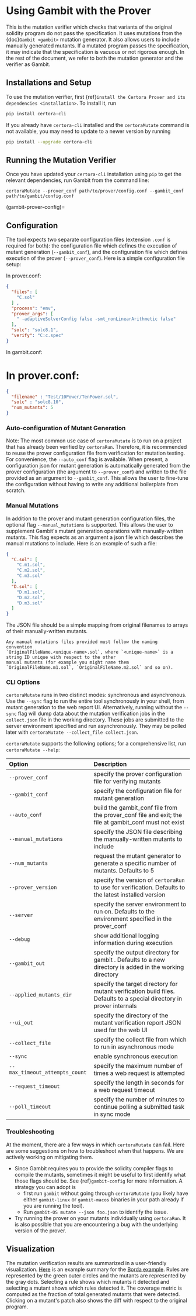 # Using Gambit with the Prover

This is the mutation verifier which
 checks that variants of the original
 solidity program do not pass the specification.
It uses mutations from the {doc}`Gambit <gambit>`
  mutation generator.
It also allows users to include manually generated mutants.
If a mutated program passes the specification,
it may indicate that the specification is vacuous or not rigorous enough.
In the rest of the document,
  we refer to both the mutation generator and the verifier as Gambit.

## Installations and Setup

To use the mutation verifier,
  first {ref}`install the Certora Prover and its dependencies <installation>`.
To install it, run

```sh
pip install certora-cli
```

If you already have `certora-cli` installed and
  the `certoraMutate` command is not available,
  you may need to update to a newer version by running

```sh
pip install --upgrade certora-cli
```


## Running the Mutation Verifier

Once you have updated your `certora-cli` installation using `pip` to get the relevant
dependencies, run Gambit from the command line:

```
certoraMutate --prover_conf path/to/prover/config.conf --gambit_conf path/to/gambit/config.conf
```

(gambit-prover-config)=
## Configuration
The tool expects two separate configuration files (extension `.conf` is required for both):
the configuration file which defines the execution of mutant generation (`--gambit_conf`),
and the configuration file which defines execution of the prover (`--prover_conf`).
Here is a simple configuration file setup:

In prover.conf:

```json
{
  "files": [
    "C.sol"
  ] ,
  "process": "emv",
  "prover_args": [
    " -adaptiveSolverConfig false -smt_nonLinearArithmetic false"
  ],
  "solc": "solc8.1",
  "verify": "C:c.spec"
}
```
In gambit.conf:

# In prover.conf:
```json
{
  "filename" : "Test/10Power/TenPower.sol",
  "solc" : "solc8.10",
  "num_mutants": 5
}
```

### Auto-configuration of Mutant Generation

Note: The most common use case of `certoraMutate` is to run on a project that has already been verified by `certoraRun`.
Therefore, it is recommended to reuse the prover configuration file from verification for mutation testing. For
convenience, the `--auto_conf` flag is available. When present, a configuration json for mutant generation is
automatically generated from the prover configuration (the argument to `--prover_conf`) and written to the
file provided as an argument to `--gambit_conf`. This allows the user to fine-tune the configuration without having to
write any additional boilerplate from scratch.

### Manual Mutations

In addition to the prover and mutant generation configuration files, the optional flag
`--manual_mutations` is supported. This allows the user to supplement Gambit's mutant generation operations with
manually-written mutants. This flag expects as an argument a json file which describes the manual mutations to include.
Here is an example of such a file:

```json
{
  "C.sol": [
    "C.m1.sol",
    "C.m2.sol",
    "C.m3.sol"
  ],
  "D.sol": [
    "D.m1.sol",
    "D.m2.sol",
    "D.m3.sol"
  ]
}
```

The JSON file should be a simple mapping from original filenames to arrays of their manually-written mutants.

```{note}
Any manual mutations files provided must follow the naming
convention
`OriginalFileName.<unique-name>.sol`, where `<unique-name>` is a string ID unique with respect to the other
manual mutants (for example you might name them `OriginalFileName.m1.sol`, `OriginalFileName.m2.sol` and so on).
```

### CLI Options

`certoraMutate` runs in two distinct modes: synchronous and asynchronous. Use the `--sync` flag to run the entire tool synchronously
in your shell, from mutant generation to the web report UI. Alternatively, running without the `--sync` flag will dump
data about the mutation verification jobs in the `collect.json` file in the working directory. These jobs are submitted
to the server environment specified and run asynchronously. They may be polled later with
`certoraMutate --collect_file collect.json`.

`certoraMutate` supports the following options; for a comprehensive list, run `certoraMutate --help`:

| Option                         | Description                                                                                                           |
|:-------------------------------|:----------------------------------------------------------------------------------------------------------------------|
| `--prover_conf`                | specify the prover configuration file for verifying mutants                                                           |
| `--gambit_conf`                | specify the configuration file for mutant generation                                                                  |
| `--auto_conf`                  | build the gambit_conf file from the prover_conf file and exit; the file at gambit_conf must not exist                 |
| `--manual_mutations`           | specify the JSON file describing the manually-written mutants to include                                              |
| `--num_mutants`                | request the mutant generator to generate a specific number of mutants. Defaults to 5                                  |
| `--prover_version`             | specify the version of `certoraRun` to use for verification. Defaults to the latest installed version                 |
| `--server`                     | specify the server environment to run on. Defaults to the environment specified in the prover_conf                    |
| `--debug`                      | show additional logging information during execution                                                                  |
| `--gambit_out`                 | specify the output directory for gambit . Defaults to a new directory is added in the working directory               |
| `--applied_mutants_dir`        | specify the target directory for mutant verification build files. Defaults to a special directory in prover internals |
| `--ui_out`                     | specify the directory of the mutant verification report JSON used for the web UI                                      |
| `--collect_file`               | specify the collect file from which to run in asynchronous mode                                                       |
| `--sync`                       | enable synchronous execution                                                                                          |
| `--max_timeout_attempts_count` | specify the maximum number of times a web request is attempted                                                        |
| `--request_timeout`            | specify the length in seconds for a web request timeout                                                               |
| `--poll_timeout`               | specify the number of minutes to continue polling a submitted task in sync mode                                       |


### Troubleshooting

At the moment, there are a few ways in which `certoraMutate` can fail. Here are some suggestions on how to troubleshoot when that happens. We are actively working on mitigating them.

- Since Gambit requires you to provide the solidity compiler flags to compile the mutants, sometimes it might be useful to first identify what those flags should be. See {ref}`gambit-config` for more information. A strategy you can adopt is
  * first run `gambit` without going through `certoraMutate` (you likely have either `gambit-linux` or `gambit-macos` binaries in your path already if you are running the tool).
  * Run `gambit-OS mutate --json foo.json` to identify the issue.
- Try running the prover on your mutants individually using `certoraRun`. It is also possible that you are encountering a bug with the underlying version of the prover.

## Visualization

The mutation verification results are
  summarized in a user-friendly visualization.
[Here](https://mutation-testing-beta.certora.com/reports/mutation?id=c7c659d7-d500-46f2-acf1-1392eee714b5&anonymousKey=f4b40ba6-2160-4993-9f50-02625b291cae) is an example summary
  for the [Borda example](https://demo.certora.com/?Borda).
Rules are represented by the green outer circles
  and the mutants are represented by the gray dots.
Selecting a rule shows which mutants it detected
  and selecting a mutant shows which rules detected it.
The coverage metric is computed as the fraction
  of total generated mutants that were detected.
Clicking on a mutant's patch also shows the
  diff with respect to the original program.

